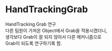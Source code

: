 # HandTrackingGrab
HandTracking  Grab 연구        
다른 팀원이 가져온 Object에서 Grab을 적용시켰더니,         
생각보다 Grab이 잘 되지 않아서 다른 메커니즘으로     
Grab이 되도록 연구하기록 함.
